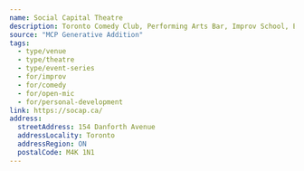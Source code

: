 ```yaml
---
name: Social Capital Theatre
description: Toronto Comedy Club, Performing Arts Bar, Improv School, Event Space & purveyors of local craft beer. We host up to 6 shows a night including improv, sketch, standup, independent theatre, storytelling, burlesque, music, book launches and parties. Our improv school has weekly improv drop-ins open to the public, full courses with some of Toronto's best teachers, and student shows to help budding improvisers get stage time and hone their skills.
source: "MCP Generative Addition"
tags:
  - type/venue
  - type/theatre
  - type/event-series
  - for/improv
  - for/comedy
  - for/open-mic
  - for/personal-development
link: https://socap.ca/
address:
  streetAddress: 154 Danforth Avenue
  addressLocality: Toronto
  addressRegion: ON
  postalCode: M4K 1N1
---
```

